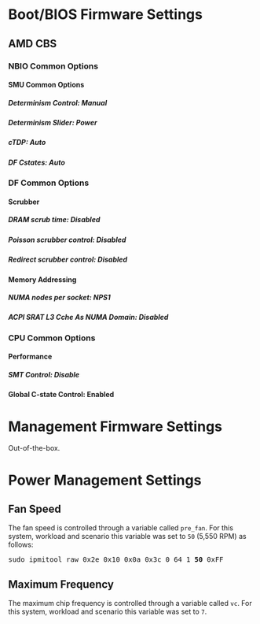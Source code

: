 # Boot/BIOS Firmware Settings

## AMD CBS

### NBIO Common Options
#### SMU Common Options
##### Determinism Control: Manual
##### Determinism Slider: Power
##### cTDP: Auto
##### DF Cstates: Auto

### DF Common Options

#### Scrubber
##### DRAM scrub time: Disabled
##### Poisson scrubber control: Disabled
##### Redirect scrubber control: Disabled

#### Memory Addressing
##### NUMA nodes per socket: NPS1
##### ACPI SRAT L3 Cche As NUMA Domain: Disabled

### CPU Common Options
#### Performance
##### SMT Control: Disable
#### Global C-state Control: Enabled

# Management Firmware Settings

Out-of-the-box.

# Power Management Settings

## Fan Speed

The fan speed is controlled through a variable called `pre_fan`.
For this system, workload and scenario this variable was set to `50` (5,550 RPM) as follows:

<pre>
sudo ipmitool raw 0x2e 0x10 0x0a 0x3c 0 64 1 <b>50</b> 0xFF
</pre>

## Maximum Frequency

The maximum chip frequency is controlled through a variable called `vc`.
For this system, workload and scenario this variable was set to `7`.

